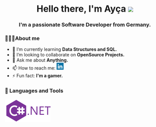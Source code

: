 <h1 align="center">Hello there, I'm Ayça <img src="https://raw.githubusercontent.com/MartinHeinz/MartinHeinz/master/wave.gif" width="5px"></h1>
<h3 align="center">I'm a passionate Software Developer from Germany.</h3>

### 🙋🏻‍♀️About me

- 🌱 I’m currently learning **Data Structures and SQL.**
- 👯 I’m looking to collaborate on **OpenSource Projects.**
- 💬 Ask me about **Anything.**
- 📫 How to reach me: <a href="https://linkedin.com/in/eaycayildirim" target="blank"><img src="icons/linkedin.svg" alt="eaycayildirim" width="22px" /></a>
- ⚡ Fun fact: **I'm a gamer.**

### 🚀 Languages and Tools

<img align="left" src="icons/c-sharp-solid.svg" />
<img align="left" src="icons/dot-net.svg" />
